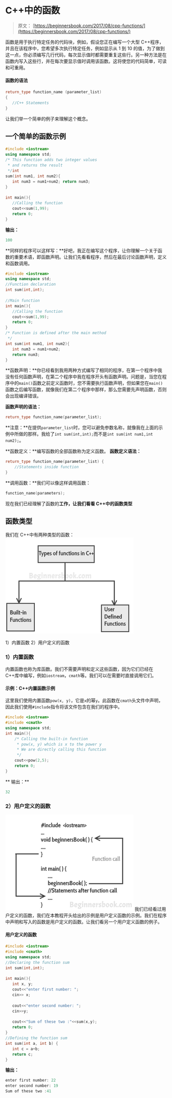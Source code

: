 # C++中的函数

> 原文： [https://beginnersbook.com/2017/08/cpp-functions/](https://beginnersbook.com/2017/08/cpp-functions/)

函数是用于执行特定任务的代码块，例如，假设您正在编写一个大型 C++程序，并且在该程序中，您希望多次执行特定任务，例如显示从 1 到 10 的值，为了做到这一点，你必须编写几行代码，每次显示值时都需要重复这些行。另一种方法是在函数内写入这些行，并在每次要显示值时调用该函数。这将使您的代码简单，可读和可重用。

#### 函数的语法

```cpp
return_type function_name (parameter_list)
{
   //C++ Statements
}

```

让我们举一个简单的例子来理解这个概念。

## 一个简单的函数示例

```cpp
#include <iostream>
using namespace std;
/* This function adds two integer values
 * and returns the result
 */int
sum(int num1, int num2){
   int num3 = num1+num2; return num3;
}

int main(){
   //Calling the function
   cout<<sum(1,99);
   return 0;
}
```

**输出：**

```cpp
100
```

**同样的程序可以这样写：**好吧，我正在编写这个程序，让你理解一个关于函数的重要术语，即函数声明。让我们先看看程序，然后在最后讨论函数声明，定义和函数调用。

```cpp
#include <iostream>
using namespace std;
//Function declaration
int sum(int,int);

//Main function
int main(){
   //Calling the function
   cout<<sum(1,99);
   return 0;
}
/* Function is defined after the main method 
 */
int sum(int num1, int num2){
   int num3 = num1+num2;
   return num3;
}
```

**函数声明：**你已经看到我用两种方式编写了相同的程序，在第一个程序中我没有任何函数声明，在第二个程序中我在程序开头有函数声明。问题是，当您在程序中的`main()`函数之前定义函数时，您不需要执行函数声明，但如果您在`main()`函数之后编写函数，就像我们在第二个程序中那样，那么您需要先声明函数，否则会出现编译错误。

**函数声明的语法：**

```cpp
return_type function_name(parameter_list);
```

**注意：**在提供`parameter_list`时，您可以避免参数名称，就像我在上面的示例中所做的那样。我给了`int sum(int,int);`而不是`int sum(int num1,int num2);`。

**函数定义：**编写函数的全部函数称为定义函数。
**函数定义语法：**

```cpp
return_type function_name(parameter_list) {
    //Statements inside function
}

```

**调用函数：**我们可以像这样调用函数：

```cpp
function_name(parameters);
```

现在我们已经理解了函数的**工作，让我们看看 C++中的函数类型**

## 函数类型

我们在 C++中有两种类型的函数：
![C++ types of functions: built-in and user-defined](img/78f29a2371b2731fd049ba6271ab480a.jpg)

1）内置函数
2）用户定义的函数

### 1）内置函数

内置函数也称为库函数。我们不需要声明和定义这些函数，因为它们已经在 C++库中编写，例如`iostream`，`cmath`等。我们可以在需要时直接调用它们。

#### 示例：C++内置函数示例

这里我们使用内置函数`pow(x, y)`，它是`x`的幂`y`。此函数在`cmath`头文件中声明，因此我们使用`#include`指令将该文件包含在我们的程序中。

```cpp
#include <iostream>
#include <cmath>
using namespace std;
int main(){
    /* Calling the built-in function 
     * pow(x, y) which is x to the power y
     * We are directly calling this function
     */
    cout<<pow(2,5);
    return 0;
}
```

**
输出：**

```cpp
32
```

### 2）用户定义的函数

![C++ functions](img/54490c8094bd9a1485e3b26ccf406a2a.jpg)
我们已经看过用户定义的函数，我们在本教程开头给出的示例是用户定义函数的示例。我们在程序中声明和写入的函数是用户定义的函数。让我们看另一个用户定义函数的例子。

#### 用户定义的函数

```cpp
#include <iostream>
#include <cmath>
using namespace std;
//Declaring the function sum
int sum(int,int);

int main(){
   int x, y;
   cout<<"enter first number: ";
   cin>> x;

   cout<<"enter second number: ";
   cin>>y;

   cout<<"Sum of these two :"<<sum(x,y);
   return 0;
}
//Defining the function sum
int sum(int a, int b) {
   int c = a+b;
   return c;
}
```

**输出：**

```cpp
enter first number: 22
enter second number: 19
Sum of these two :41
```